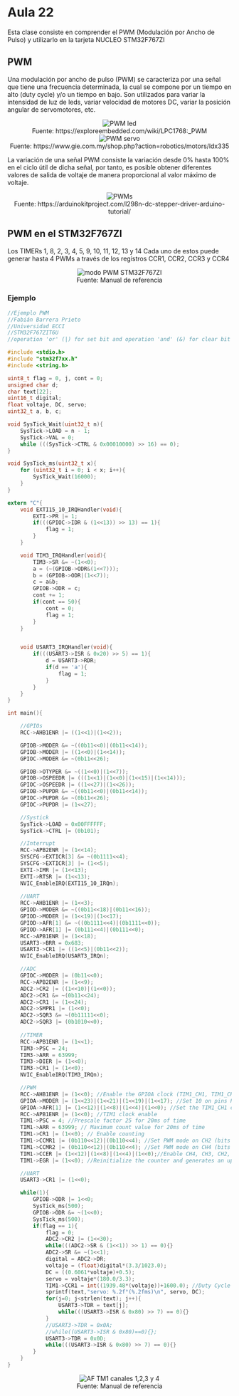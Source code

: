 <h1>Aula 22</h1>

Esta clase consiste en comprender el PWM (Modulación por Ancho de Pulso) y utilizarlo en la tarjeta NUCLEO STM32F767ZI

<h2>PWM</h2>

Una modulación por ancho de pulso (PWM) se caracteriza por una señal que tiene una frecuencia determinada, la cual se compone por un tiempo en alto (duty cycle) y/o un tiempo en bajo. Son utilizados para variar la intensidad de luz de leds, variar velocidad de motores DC, variar la posición angular de servomotores, etc.

<div align="center">
<img src="PWMLed.gif" alt="PWM led"/>
<br>
<figcaption>Fuente: https://exploreembedded.com/wiki/LPC1768:_PWM</figcaption>
</div>

<div align="center">
<img src="PWMServo.gif" alt="PWM servo"/>
<br>
<figcaption>Fuente: https://www.gie.com.my/shop.php?action=robotics/motors/ldx335</figcaption>
</div>

La variación de una señal PWM consiste la variación desde 0% hasta 100% en el ciclo útil de dicha señal, por tanto, es posible obtener diferentes valores de salida de voltaje de manera proporcional al valor máximo de voltaje.

<div align="center">
<img src="image.png" alt="PWMs"/>
<br>
<figcaption>Fuente: https://arduinokitproject.com/l298n-dc-stepper-driver-arduino-tutorial/</figcaption>
</div>

<h2>PWM en el STM32F767ZI</h2>

Los TIMERs 1, 8, 2, 3, 4, 5, 9, 10, 11, 12, 13 y 14
Cada uno de estos puede generar hasta 4 PWMs a través de los registros CCR1, CCR2, CCR3 y CCR4

<div align="center">
<img src="image-1.png" alt="modo PWM STM32F767ZI"/>
<br>
<figcaption>Fuente: Manual de referencia</figcaption>
</div>



<h3>Ejemplo</h3>

```c
//Ejemplo PWM
//Fabián Barrera Prieto
//Universidad ECCI
//STM32F767ZIT6U
//operation 'or' (|) for set bit and operation 'and' (&) for clear bit

#include <stdio.h>
#include "stm32f7xx.h"
#include <string.h>

uint8_t flag = 0, j, cont = 0;
unsigned char d;
char text[22];
uint16_t digital;
float voltaje, DC, servo;
uint32_t a, b, c;

void SysTick_Wait(uint32_t n){
    SysTick->LOAD = n - 1;
    SysTick->VAL = 0; 
    while (((SysTick->CTRL & 0x00010000) >> 16) == 0); 
}

void SysTick_ms(uint32_t x){
    for (uint32_t i = 0; i < x; i++){
        SysTick_Wait(16000); 
    }
}

extern "C"{
    void EXTI15_10_IRQHandler(void){
        EXTI->PR |= 1; 
        if(((GPIOC->IDR & (1<<13)) >> 13) == 1){
            flag = 1;
        }
    }

    void TIM3_IRQHandler(void){ 
        TIM3->SR &= ~(1<<0); 
        a = (~(GPIOB->ODR&(1<<7)));
        b = (GPIOB->ODR|(1<<7));
        c = a&b;
        GPIOB->ODR = c;
        cont += 1;
        if(cont == 50){
            cont = 0;
            flag = 1;
        }
    }


    void USART3_IRQHandler(void){ 
        if(((USART3->ISR & 0x20) >> 5) == 1){
            d = USART3->RDR;
            if(d == 'a'){
                flag = 1;
            }
        }
    }
}

int main(){

    //GPIOs
    RCC->AHB1ENR |= ((1<<1)|(1<<2)); 

    GPIOB->MODER &= ~((0b11<<0)|(0b11<<14));
    GPIOB->MODER |= ((1<<0)|(1<<14)); 
    GPIOC->MODER &= ~(0b11<<26);

    GPIOB->OTYPER &= ~((1<<0)|(1<<7));
    GPIOB->OSPEEDR |= (((1<<1)|(1<<0)|(1<<15)|(1<<14)));
    GPIOC->OSPEEDR |= ((1<<27)|(1<<26));
    GPIOB->PUPDR &= ~((0b11<<0)|(0b11<<14));
    GPIOC->PUPDR &= ~(0b11<<26);
    GPIOC->PUPDR |= (1<<27);

    //Systick
    SysTick->LOAD = 0x00FFFFFF; 
    SysTick->CTRL |= (0b101);

    //Interrupt
    RCC->APB2ENR |= (1<<14); 
    SYSCFG->EXTICR[3] &= ~(0b1111<<4); 
    SYSCFG->EXTICR[3] |= (1<<5); 
    EXTI->IMR |= (1<<13); 
    EXTI->RTSR |= (1<<13);
    NVIC_EnableIRQ(EXTI15_10_IRQn); 
            
    //UART
    RCC->AHB1ENR |= (1<<3); 
    GPIOD->MODER &= ~((0b11<<18)|(0b11<<16)); 
    GPIOD->MODER |= (1<<19)|(1<<17); 
    GPIOD->AFR[1] &= ~((0b1111<<4)|(0b1111<<0));
    GPIOD->AFR[1] |= (0b111<<4)|(0b111<<0); 
    RCC->APB1ENR |= (1<<18); 
    USART3->BRR = 0x683; 
    USART3->CR1 |= ((1<<5)|(0b11<<2)); 
    NVIC_EnableIRQ(USART3_IRQn); 

    //ADC
    GPIOC->MODER |= (0b11<<0); 
    RCC->APB2ENR |= (1<<9); 
    ADC2->CR2 |= ((1<<10)|(1<<0)); 
    ADC2->CR1 &= ~(0b11<<24); 
    ADC2->CR1 |= (1<<24); 
    ADC2->SMPR1 |= (1<<0); 
    ADC2->SQR3 &= ~(0b11111<<0); 
    ADC2->SQR3 |= (0b1010<<0); 
    
    //TIMER
    RCC->APB1ENR |= (1<<1); 
    TIM3->PSC = 24; 
    TIM3->ARR = 63999;
    TIM3->DIER |= (1<<0);
    TIM3->CR1 |= (1<<0); 
    NVIC_EnableIRQ(TIM3_IRQn); 

    //PWM
    RCC->AHB1ENR |= (1<<0); //Enable the GPIOA clock (TIM1_CH1, TIM1_CH2, TIM1_CH3 and TIM1_CH4 are connected on PA8, PA9, PA10 and PA11, respectively)
    GPIOA->MODER |= (1<<23)|(1<<21)|(1<<19)|(1<<17); //Set 10 on pins PA11=TIM1_CH4 (bits 23:22), PA10=TIM1_CH3 (bits 21:20), PA9=TIM1_CH2 (bits 19:18)and PA9=TIM1_CH2 (bits 17:16) as alternant function
    GPIOA->AFR[1] |= (1<<12)|(1<<8)|(1<<4)|(1<<0); //Set the TIM1_CH1 on AF1, TIM1_CH2 on AF1, TIM1_CH3 on AF1 and TIM1_CH4 on AF1 alternants functions for pins PA11=TIM1_CH4 (bits 23:22), PA10=TIM1_CH3 (bits 21:20), PA9=TIM1_CH2 (bits 19:18)and PA9=TIM1_CH2 (bits 17:16)
    RCC->APB1ENR |= (1<<0); //TIM1 clock enable 
    TIM1->PSC = 4; //Prescale factor 25 for 20ms of time
    TIM1->ARR = 63999; // Maximum count value for 20ms of time
    TIM1->CR1 |= (1<<0); // Enable counting
    TIM1->CCMR1 |= (0b110<<12)|(0b110<<4); //Set PWM mode on CH2 (bits 24, 14:12) and CH1 (bits 16, 6:4)
    TIM1->CCMR2 |= (0b110<<12)|(0b110<<4); //Set PWM mode on CH4 (bits 24, 14:12) and CH3 (bits 16, 6:4)
    TIM1->CCER |= (1<<12)|(1<<8)|(1<<4)|(1<<0);//Enable CH4, CH3, CH2, CH1 channels as outputs 
    TIM1->EGR |= (1<<0); //Reinitialize the counter and generates an update of the registers

    //UART
    USART3->CR1 |= (1<<0);

    while(1){
        GPIOB->ODR |= 1<<0; 
        SysTick_ms(500);
        GPIOB->ODR &= ~(1<<0);
        SysTick_ms(500);
        if(flag == 1){
            flag = 0;
            ADC2->CR2 |= (1<<30); 
            while(((ADC2->SR & (1<<1)) >> 1) == 0){}
            ADC2->SR &= ~(1<<1); 
            digital = ADC2->DR;
            voltaje = (float)digital*(3.3/1023.0);
            DC = ((0.6061*voltaje)+0.5);
            servo = voltaje*(180.0/3.3);
            TIM1->CCR1 = int((1939.48*(voltaje))+1600.0); //Duty Cycle between 1600 (0°) and 8000 (180°)
            sprintf(text,"servo: %.2f°(%.2fms)\n", servo, DC);
            for(j=0; j<strlen(text); j++){
                USART3->TDR = text[j]; 
                while(((USART3->ISR & 0x80) >> 7) == 0){}
            }
            //USART3->TDR = 0x0A; 
            //while((USART3->ISR & 0x80)==0){};
            USART3->TDR = 0x0D; 
            while(((USART3->ISR & 0x80) >> 7) == 0){}
        }  
    }
}
```

<div align="center">
<img src="image-2.png" alt="AF TM1 canales 1,2,3 y 4"/>
<br>
<figcaption>Fuente: Manual de referencia</figcaption>
</div>